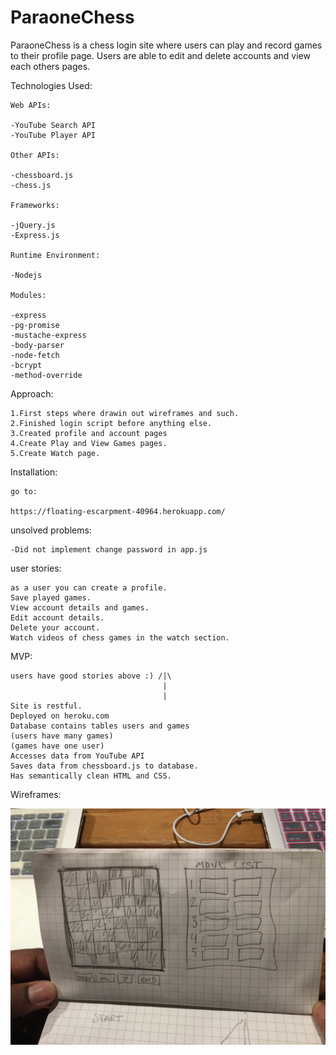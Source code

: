 # ParaoneChess

ParaoneChess is a chess login site where users can play
and record games to their profile page. Users are able to 
edit and delete accounts and view each others pages.

Technologies Used:
	
	Web APIs:

	-YouTube Search API
	-YouTube Player API

	Other APIs:

	-chessboard.js
	-chess.js

	Frameworks:

	-jQuery.js
	-Express.js

	Runtime Environment:

	-Nodejs

	Modules:

	-express
	-pg-promise
	-mustache-express
	-body-parser
	-node-fetch
	-bcrypt
	-method-override

Approach:
	
	1.First steps where drawin out wireframes and such.
	2.Finished login script before anything else.
	3.Created profile and account pages
	4.Create Play and View Games pages.
	5.Create Watch page.

Installation:
	
	go to:

	https://floating-escarpment-40964.herokuapp.com/

unsolved problems:

	-Did not implement change password in app.js

user stories:

	as a user you can create a profile. 
	Save played games.
	View account details and games.
	Edit account details.
	Delete your account.
	Watch videos of chess games in the watch section.

MVP:

	users have good stories above :) /|\
									  |
									  |
	Site is restful.
	Deployed on heroku.com
	Database contains tables users and games
	(users have many games)
	(games have one user)
	Accesses data from YouTube API
	Saves data from chessboard.js to database.
	Has semantically clean HTML and CSS.

Wireframes:

![](wireframe01.jpg)




